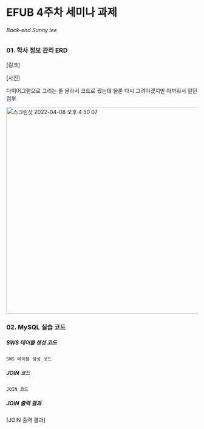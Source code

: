 # EFUB 4주차 세미나 과제

###### Back-end Sunny lee



### 01. 학사 정보 관리 ERD

[링크]

[사진]

다이어그램으로 그리는 줄 몰라서 코드로 짰는데 물론 다시 그려야겠지만 아까워서 일단 첨부

<img width="544" alt="스크린샷 2022-04-08 오후 4 50 07" src="https://user-images.githubusercontent.com/80109963/162391245-f91a440a-d9cd-4d98-a55d-e80c2a134bcd.png">


### 02. MySQL 실습 코드

##### SWS 테이블 생성 코드

```
SWS 테이블 생성 코드
```



##### JOIN 코드

```
JOIN 코드
```



##### JOIN 출력 결과

[JOIN 출력 결과]
